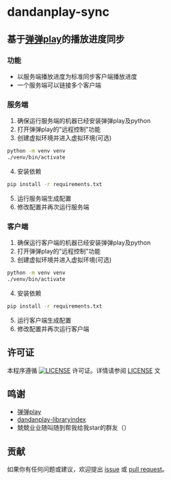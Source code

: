 # dandanplay-sync

## 基于[弹弹play](https://www.dandanplay.com/)的播放进度同步

### 功能
- 以服务端播放进度为标准同步客户端播放进度
- 一个服务端可以链接多个客户端

### 服务端
1. 确保运行服务端的机器已经安装弹弹play及python
2. 打开弹弹play的"远程控制"功能
3. 创建虚拟环境并进入虚拟环境(可选)
```bash
python -m venv venv
./venv/bin/activate
```
4. 安装依赖
```bash
pip install -r requirements.txt
```
5. 运行服务端生成配置
6. 修改配置并再次运行服务端

### 客户端
1. 确保运行客户端的机器已经安装弹弹play及python
2. 打开弹弹play的"远程控制"功能
3. 创建虚拟环境并进入虚拟环境(可选)
```bash
python -m venv venv
./venv/bin/activate
```
4. 安装依赖
```bash
pip install -r requirements.txt
```
5. 运行客户端生成配置
6. 修改配置并再次运行客户端

## 许可证

本程序遵循 [![LICENSE](https://img.shields.io/badge/license-Anti%20996-blue.svg)](https://github.com/996icu/996.ICU/blob/master/LICENSE) 许可证。详情请参阅 [LICENSE](LICENSE) 文

## 鸣谢
- [弹弹play](https://www.dandanplay.com/)
- [dandanplay-libraryindex](https://github.com/kaedei/dandanplay-libraryindex)
- 兢兢业业随叫随到帮我给我star的群友（）

## 贡献

如果你有任何问题或建议，欢迎提出 [issue](https://github.com/username/dandanplay-sync/issues) 或 [pull request](https://github.com/username/dandanplay-sync/pulls)。
